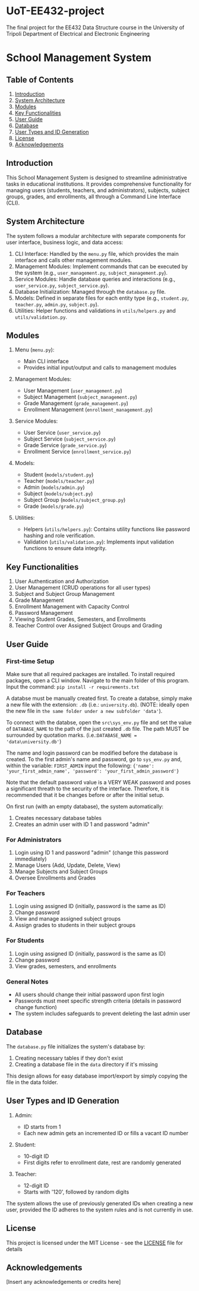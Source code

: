 # UoT-EE432-project
The final project for the EE432 Data Structure course in the University of Tripoli Department of Electrical and Electronic Engineering
# School Management System

## Table of Contents
1. [Introduction](#introduction)
2. [System Architecture](#system-architecture)
3. [Modules](#modules)
4. [Key Functionalities](#key-functionalities)
5. [User Guide](#user-guide)
6. [Database](#database)
7. [User Types and ID Generation](#user-types-and-id-generation)
8. [License](#license)
9. [Acknowledgements](#acknowledgements)

## Introduction

This School Management System is designed to streamline administrative tasks in educational institutions. It provides comprehensive functionality for managing users (students, teachers, and administrators), subjects, subject groups, grades, and enrollments, all through a Command Line Interface (CLI).

## System Architecture

The system follows a modular architecture with separate components for user interface, business logic, and data access:

1. CLI Interface: Handled by the `menu.py` file, which provides the main interface and calls other management modules.
2. Management Modules: Implement commands that can be executed by the system (e.g., `user_management.py`, `subject_management.py`).
3. Service Modules: Handle database queries and interactions (e.g., `user_service.py`, `subject_service.py`).
4. Database Initialization: Managed through the `database.py` file.
5. Models: Defined in separate files for each entity type (e.g., `student.py`, `teacher.py`, `admin.py`, `subject.py`).
6. Utilities: Helper functions and validations in `utils/helpers.py` and `utils/validation.py`.

## Modules

1. Menu (`menu.py`):
   - Main CLI interface
   - Provides initial input/output and calls to management modules

2. Management Modules:
   - User Management (`user_management.py`)
   - Subject Management (`subject_management.py`)
   - Grade Management (`grade_management.py`)
   - Enrollment Management (`enrollment_management.py`)

3. Service Modules:
   - User Service (`user_service.py`)
   - Subject Service (`subject_service.py`)
   - Grade Service (`grade_service.py`)
   - Enrollment Service (`enrollment_service.py`)

4. Models:
   - Student (`models/student.py`)
   - Teacher (`models/teacher.py`)
   - Admin (`models/admin.py`)
   - Subject (`models/subject.py`)
   - Subject Group (`models/subject_group.py`)
   - Grade (`models/grade.py`)

5. Utilities:
   - Helpers (`utils/helpers.py`): Contains utility functions like password hashing and role verification.
   - Validation (`utils/validation.py`): Implements input validation functions to ensure data integrity.

## Key Functionalities

1. User Authentication and Authorization
2. User Management (CRUD operations for all user types)
3. Subject and Subject Group Management
4. Grade Management
5. Enrollment Management with Capacity Control
6. Password Management
7. Viewing Student Grades, Semesters, and Enrollments
8. Teacher Control over Assigned Subject Groups and Grading

## User Guide

### First-time Setup
Make sure that all required packages are installed. To install required packages, open a CLI window. Navigate to the main folder of this program. Input the command:
`pip install -r requirements.txt`

A databse must be manually created first. To create a databse, simply make a new file with the extension: `.db` (i.e.: `university.db`). (NOTE: ideally open the new file in `the same folder under a new subfolder 'data'`).

To connect with the databse, open the `src\sys_env.py` file and set the value of `DATABASE_NAME` to the path of the just created `.db` file. The path MUST be surrounded by quotation marks.
(i.e.:`DATABASE_NAME = 'data\university.db'`)

The name and login password can be modified before the database is created. To the first admin's name and password, go to `sys_env.py` and, within the variable: `FIRST_ADMIN` input the following:
`{'name': 'your_first_admin_name', 'password': 'your_first_admin_password'}`

Note that the default password value is a VERY WEAK password and poses a significant threath to the security of the interface. Therefore, it is recommended that it be changes before or after the initial setup.

On first run (with an empty database), the system automatically:
1. Creates necessary database tables
2. Creates an admin user with ID 1 and password "admin"

### For Administrators

1. Login using ID 1 and password "admin" (change this password immediately)
2. Manage Users (Add, Update, Delete, View)
3. Manage Subjects and Subject Groups
4. Oversee Enrollments and Grades

### For Teachers

1. Login using assigned ID (initially, password is the same as ID)
2. Change password
3. View and manage assigned subject groups
4. Assign grades to students in their subject groups

### For Students

1. Login using assigned ID (initially, password is the same as ID)
2. Change password
3. View grades, semesters, and enrollments

### General Notes

- All users should change their initial password upon first login
- Passwords must meet specific strength criteria (details in password change function)
- The system includes safeguards to prevent deleting the last admin user

## Database

The `database.py` file initializes the system's database by:
1. Creating necessary tables if they don't exist
2. Creating a database file in the `data` directory if it's missing

This design allows for easy database import/export by simply copying the file in the data folder.

## User Types and ID Generation

1. Admin:
   - ID starts from 1
   - Each new admin gets an incremented ID or fills a vacant ID number

2. Student:
   - 10-digit ID
   - First digits refer to enrollment date, rest are randomly generated

3. Teacher:
   - 12-digit ID
   - Starts with '120', followed by random digits

The system allows the use of previously generated IDs when creating a new user, provided the ID adheres to the system rules and is not currently in use.

## License

This project is licensed under the MIT License - see the [LICENSE](LICENSE) file for details

## Acknowledgements

[Insert any acknowledgements or credits here]
